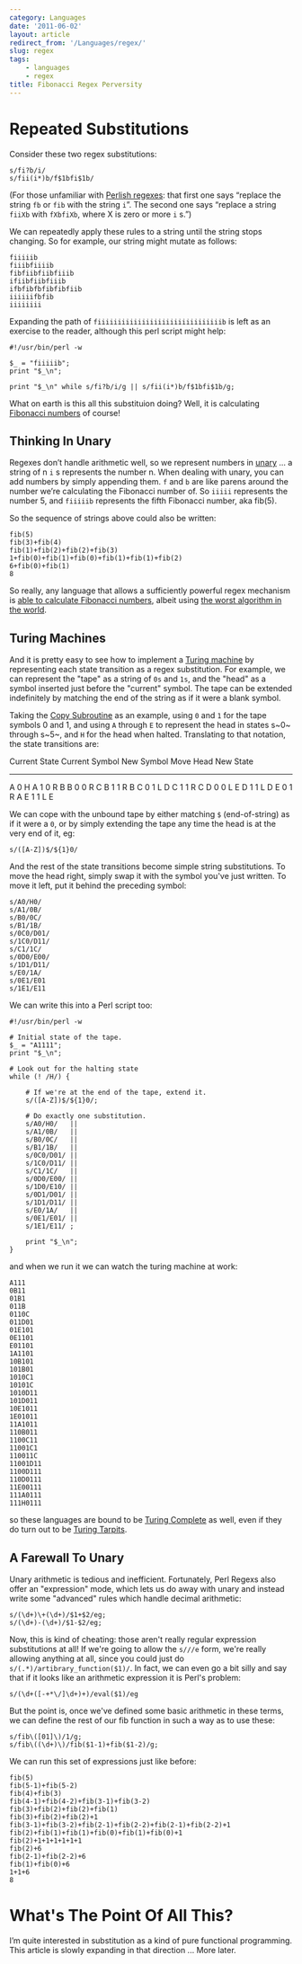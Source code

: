 ```yaml
---
category: Languages
date: '2011-06-02'
layout: article
redirect_from: '/Languages/regex/'
slug: regex
tags:
    - languages
    - regex
title: Fibonacci Regex Perversity
---
```


Repeated Substitutions
======================

Consider these two regex substitutions:

    s/fi?b/i/
    s/fii(i*)b/f$1bfi$1b/

(For those unfamiliar with [Perlish
regexes](http://en.wikipedia.org/wiki/PCRE): that first one says
“replace the string `fb` or `fib` with the string `i`”. The second one
says “replace a string `fiiXb` with `fXbfiXb`, where X is zero or more
`i` s.”)

We can repeatedly apply these rules to a string until the string stops
changing. So for example, our string might mutate as follows:

    fiiiiib
    fiiibfiiiib
    fibfiibfiibfiiib
    ifiibfiibfiiib
    ifbfibfbfibfibfiib
    iiiiiifbfib
    iiiiiiii

Expanding the path of `fiiiiiiiiiiiiiiiiiiiiiiiiiiiiiiib` is left as an
exercise to the reader, although this perl script might help:

``` {.sourceCode .perl}
#!/usr/bin/perl -w

$_ = "fiiiiib";
print "$_\n";

print "$_\n" while s/fi?b/i/g || s/fii(i*)b/f$1bfi$1b/g;    
```

What on earth is this all this substituion doing? Well, it is
calculating [Fibonacci
numbers](http://en.wikipedia.org/wiki/Fibonacci_number) of course!

Thinking In Unary
-----------------

Regexes don’t handle arithmetic well, so we represent numbers in
[unary](http://en.wikipedia.org/wiki/Unary_numeral_system) ... a string
of n `i` s represents the number n. When dealing with unary, you can add
numbers by simply appending them. `f` and `b` are like parens around the
number we’re calculating the Fibonacci number of. So `iiiii` represents
the number 5, and `fiiiiib` represents the fifth Fibonacci number, aka
fib(5).

So the sequence of strings above could also be written:

    fib(5)
    fib(3)+fib(4)
    fib(1)+fib(2)+fib(2)+fib(3)
    1+fib(0)+fib(1)+fib(0)+fib(1)+fib(1)+fib(2)
    6+fib(0)+fib(1)
    8

So really, any language that allows a sufficiently powerful regex
mechanism is [able to calculate Fibonacci
numbers](http://blog.progopedia.com/2010/may/30/10-unnatural-ways-calculate-fibonacci-numbers/),
albeit using [the worst algorithm in the
world](http://bosker.wordpress.com/2011/04/29/the-worst-algorithm-in-the-world/).

Turing Machines
---------------

And it is pretty easy to see how to implement a [Turing
machine](http://en.wikipedia.org/wiki/Turing_machine) by representing
each state transition as a regex substitution. For example, we can
represent the "tape" as a string of `0s` and `1s`, and the "head" as a
symbol inserted just before the "current" symbol. The tape can be
extended indefinitely by matching the end of the string as if it were a
blank symbol.

Taking the [Copy
Subroutine](http://en.wikipedia.org/wiki/Turing_machine_examples#A_copy_subroutine)
as an example, using `0` and `1` for the tape symbols 0 and 1, and using
`A` through `E` to represent the head in states s~0~ through s~5~, and
`H` for the head when halted. Translating to that notation, the state
transitions are:

  Current State   Current Symbol   New Symbol   Move Head   New State
  --------------- ---------------- ------------ ----------- -----------
  A               0                                         H
  A               1                0            R           B
  B               0                0            R           C
  B               1                1            R           B
  C               0                1            L           D
  C               1                1            R           C
  D               0                0            L           E
  D               1                1            L           D
  E               0                1            R           A
  E               1                1            L           E

We can cope with the unbound tape by either matching `$` (end-of-string)
as if it were a `0`, or by simply extending the tape any time the head
is at the very end of it, eg:

    s/([A-Z])$/${1}0/

And the rest of the state transitions become simple string
substitutions. To move the head right, simply swap it with the symbol
you've just written. To move it left, put it behind the preceding
symbol:

    s/A0/H0/
    s/A1/0B/
    s/B0/0C/
    s/B1/1B/
    s/0C0/D01/
    s/1C0/D11/
    s/C1/1C/
    s/0D0/E00/ 
    s/1D1/D11/
    s/E0/1A/
    s/0E1/E01
    s/1E1/E11

We can write this into a Perl script too:

``` {.sourceCode .perl}
#!/usr/bin/perl -w

# Initial state of the tape.
$_ = "A1111";
print "$_\n";

# Look out for the halting state
while (! /H/) {

    # If we're at the end of the tape, extend it.
    s/([A-Z])$/${1}0/;

    # Do exactly one substitution.
    s/A0/H0/   ||
    s/A1/0B/   ||
    s/B0/0C/   ||
    s/B1/1B/   ||
    s/0C0/D01/ ||
    s/1C0/D11/ ||
    s/C1/1C/   ||
    s/0D0/E00/ ||
    s/1D0/E10/ ||
    s/0D1/D01/ ||
    s/1D1/D11/ ||
    s/E0/1A/   ||
    s/0E1/E01/ ||
    s/1E1/E11/ ;

    print "$_\n";
}
```

and when we run it we can watch the turing machine at work:

    A111
    0B11
    01B1
    011B
    0110C
    011D01
    01E101
    0E1101
    E01101
    1A1101
    10B101
    101B01
    1010C1
    10101C
    1010D11
    101D011
    10E1011
    1E01011
    11A1011
    110B011
    1100C11
    11001C1
    110011C
    11001D11
    1100D111
    110D0111
    11E00111
    111A0111
    111H0111

so these languages are bound to be [Turing
Complete](http://en.wikipedia.org/wiki/Turing_complete) as well, even if
they do turn out to be [Turing
Tarpits](http://en.wikipedia.org/wiki/Esoteric_programming_language#Turing_tarpit).

A Farewall To Unary
-------------------

Unary arithmetic is tedious and inefficient. Fortunately, Perl Regexs
also offer an "expression" mode, which lets us do away with unary and
instead write some "advanced" rules which handle decimal arithmetic:

    s/(\d+)\+(\d+)/$1+$2/eg;
    s/(\d+)-(\d+)/$1-$2/eg;

Now, this is kind of cheating: those aren't really regular expression
substitutions at all! If we're going to allow the `s///e` form, we're
really allowing anything at all, since you could just do
`s/(.*)/artibrary_function($1)/`. In fact, we can even go a bit silly
and say that if it looks like an arithmetic expression it is Perl's
problem:

    s/(\d+([-+*\/]\d+)+)/eval($1)/eg

But the point is, once we've defined some basic arithmetic in these
terms, we can define the rest of our fib function in such a way as to
use these:

    s/fib\([01]\)/1/g;
    s/fib\((\d+)\)/fib($1-1)+fib($1-2)/g;

We can run this set of expressions just like before:

    fib(5)
    fib(5-1)+fib(5-2)
    fib(4)+fib(3)
    fib(4-1)+fib(4-2)+fib(3-1)+fib(3-2)
    fib(3)+fib(2)+fib(2)+fib(1)
    fib(3)+fib(2)+fib(2)+1
    fib(3-1)+fib(3-2)+fib(2-1)+fib(2-2)+fib(2-1)+fib(2-2)+1
    fib(2)+fib(1)+fib(1)+fib(0)+fib(1)+fib(0)+1
    fib(2)+1+1+1+1+1+1
    fib(2)+6
    fib(2-1)+fib(2-2)+6
    fib(1)+fib(0)+6
    1+1+6
    8

What's The Point Of All This?
=============================

I’m quite interested in substitution as a kind of pure functional
programming. This article is slowly expanding in that direction ... More
later.
